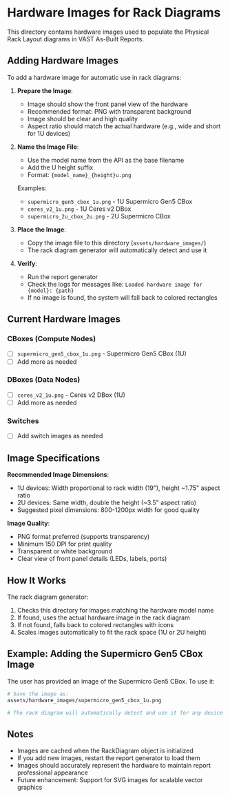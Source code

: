 # Hardware Images for Rack Diagrams

This directory contains hardware images used to populate the Physical Rack Layout diagrams in VAST As-Built Reports.

## Adding Hardware Images

To add a hardware image for automatic use in rack diagrams:

1. **Prepare the Image**:
   - Image should show the front panel view of the hardware
   - Recommended format: PNG with transparent background
   - Image should be clear and high quality
   - Aspect ratio should match the actual hardware (e.g., wide and short for 1U devices)

2. **Name the Image File**:
   - Use the model name from the API as the base filename
   - Add the U height suffix
   - Format: `{model_name}_{height}u.png`

   Examples:
   - `supermicro_gen5_cbox_1u.png` - 1U Supermicro Gen5 CBox
   - `ceres_v2_1u.png` - 1U Ceres v2 DBox
   - `supermicro_2u_cbox_2u.png` - 2U Supermicro CBox

3. **Place the Image**:
   - Copy the image file to this directory (`assets/hardware_images/`)
   - The rack diagram generator will automatically detect and use it

4. **Verify**:
   - Run the report generator
   - Check the logs for messages like: `Loaded hardware image for {model}: {path}`
   - If no image is found, the system will fall back to colored rectangles

## Current Hardware Images

### CBoxes (Compute Nodes)
- [ ] `supermicro_gen5_cbox_1u.png` - Supermicro Gen5 CBox (1U)
- [ ] Add more as needed

### DBoxes (Data Nodes)
- [ ] `ceres_v2_1u.png` - Ceres v2 DBox (1U)
- [ ] Add more as needed

### Switches
- [ ] Add switch images as needed

## Image Specifications

**Recommended Image Dimensions**:
- 1U devices: Width proportional to rack width (19"), height ~1.75" aspect ratio
- 2U devices: Same width, double the height (~3.5" aspect ratio)
- Suggested pixel dimensions: 800-1200px width for good quality

**Image Quality**:
- PNG format preferred (supports transparency)
- Minimum 150 DPI for print quality
- Transparent or white background
- Clear view of front panel details (LEDs, labels, ports)

## How It Works

The rack diagram generator:
1. Checks this directory for images matching the hardware model name
2. If found, uses the actual hardware image in the rack diagram
3. If not found, falls back to colored rectangles with icons
4. Scales images automatically to fit the rack space (1U or 2U height)

## Example: Adding the Supermicro Gen5 CBox Image

The user has provided an image of the Supermicro Gen5 CBox. To use it:

```bash
# Save the image as:
assets/hardware_images/supermicro_gen5_cbox_1u.png

# The rack diagram will automatically detect and use it for any device with model name containing "supermicro_gen5_cbox"
```

## Notes

- Images are cached when the RackDiagram object is initialized
- If you add new images, restart the report generator to load them
- Images should accurately represent the hardware to maintain report professional appearance
- Future enhancement: Support for SVG images for scalable vector graphics
